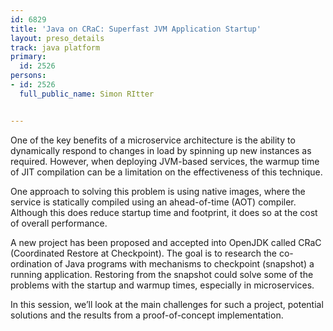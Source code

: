 ---
id: 6829
title: 'Java on CRaC: Superfast JVM Application Startup'
layout: preso_details
track: java platform
primary:
  id: 2526
persons:
- id: 2526
  full_public_name: Simon RItter

---
One of the key benefits of a microservice architecture is the ability to dynamically respond to changes in load by spinning up new instances as required. However, when deploying JVM-based services, the warmup time of JIT compilation can be a limitation on the effectiveness of this technique.

One approach to solving this problem is using native images, where the service is statically compiled using an ahead-of-time (AOT) compiler.  Although this does reduce startup time and footprint, it does so at the cost of overall performance.

A new project has been proposed and accepted into OpenJDK called CRaC (Coordinated Restore at Checkpoint).  The goal is to research the co-ordination of Java programs with mechanisms to checkpoint (snapshot) a running application.  Restoring from the snapshot could solve some of the problems with the startup and warmup times, especially in microservices.

In this session, we’ll look at the main challenges for such a project, potential solutions and the results from a proof-of-concept implementation.
